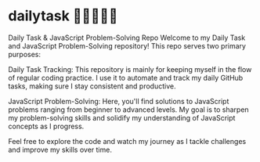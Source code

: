 # dailytask 👨🏻‍💻😶‍🌫️

Daily Task & JavaScript Problem-Solving Repo
Welcome to my Daily Task and JavaScript Problem-Solving repository! This repo serves two primary purposes:

Daily Task Tracking:
This repository is mainly for keeping myself in the flow of regular coding practice. I use it to automate and track my daily GitHub tasks, making sure I stay consistent and productive.

JavaScript Problem-Solving:
Here, you'll find solutions to JavaScript problems ranging from beginner to advanced levels. My goal is to sharpen my problem-solving skills and solidify my understanding of JavaScript concepts as I progress.

Feel free to explore the code and watch my journey as I tackle challenges and improve my skills over time.
